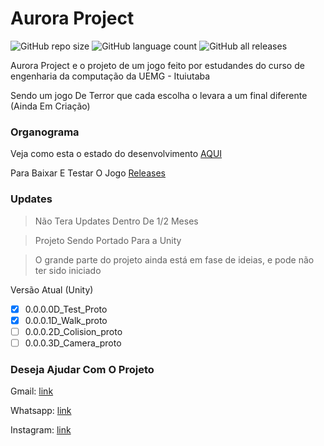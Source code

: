 # Aurora Project

<!--- https://shields.io --->

![GitHub repo size](https://img.shields.io/github/repo-size/XinguHe/aurora-project)
![GitHub language count](https://img.shields.io/github/languages/count/XinguHe/aurora-project)
![GitHub all releases](https://img.shields.io/github/downloads/XinguHe/aurora-project/total)

Aurora Project e o projeto de um jogo feito por estudandes do curso de engenharia da computação da UEMG - Ituiutaba

Sendo um jogo De Terror que cada escolha o levara a um final diferente (Ainda Em Criação)

### Organograma

Veja como esta o estado do desenvolvimento [AQUI](https://trello.com/b/tcVUTd8K/project-aurora)

Para Baixar E Testar O Jogo [Releases](https://github.com/XinguHe/aurora-project/releases)

### Updates
>Não Tera Updates Dentro De 1/2 Meses

>Projeto Sendo Portado Para a Unity 

>O grande parte do projeto ainda está em fase de ideias, e pode não ter sido iniciado

Versão Atual (Unity)

- [x] 0.0.0.0D_Test_Proto
- [x] 0.0.0.1D_Walk_proto
- [ ] 0.0.0.2D_Colision_proto
- [ ] 0.0.0.3D_Camera_proto
 
### Deseja Ajudar Com O Projeto 

Gmail: [link](guilhermecaetanno87123@gmail.com)
  
Whatsapp: [link](https://api.whatsapp.com/send/?phone=%2B5534996386599&text=Ol%C3%A1%2C+XinguheProd&type=phone_number&app_absent=0)

Instagram: [link](https://www.instagram.com/xinguheprod/)
